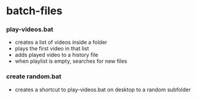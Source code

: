 # batch-files

### play-videos.bat<br>
* creates a list of videos inside a folder
* plays the first video in that list
* adds played video to a history file
* when playlist is empty, searches for new files

### create random.bat<br>
* creates a shortcut to play-videos.bat on desktop to a random subfolder

